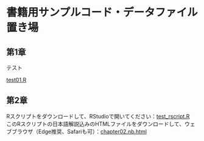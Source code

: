 # 書籍用サンプルコード・データファイル置き場

## 第1章
テスト

[test01.R](https://tksmiki.github.io/test_R/test01.R)

## 第2章
Rスクリプトをダウンロードして、RStudioで開いてください：[test_rscript.R](https://tksmiki.github.io/test_R/test_rscript.R) <br>
このRスクリプトの日本語解説込みのHTMLファイルをダウンロードして、ウェブブラウザ（Edge推奨、Safariも可）：[chapter02.nb.html](https://tksmiki.github.io/test_R/chapter02.nb.html) <br>
